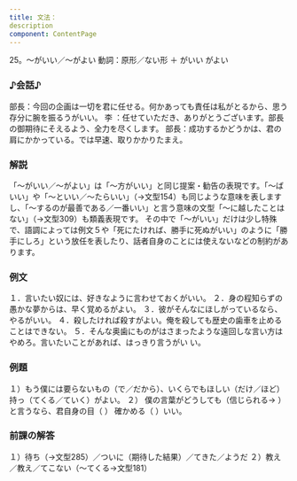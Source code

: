 ```yaml
---
title: 文法：
description
component: ContentPage
---
```



25。～がいい／～がよい
動詞：原形／ない形 ＋ がいい
                                          がよい

### ♪会話♪
部長：今回の企画は一切を君に任せる。何かあっても責任は私がとるから、思う存分に腕を振るうがいい。 李 ：任せていただき、ありがとうございます。部長の御期待にそえるよう、全力を尽くします。 
部長：成功するかどうかは、君の肩にかかっている。では早速、取りかかりたまえ。

### 解説
「～がいい／～がよい」は「～方がいい」と同じ提案・勧告の表現です。「～ばいい」や「～といい／～たらいい」（→文型154）も同じような意味を表しますし、「～するのが最善である／一番いい」と言う意味の文型「～に越したことはない」（→文型309）も類義表現です。 その中で「～がいい」だけは少し特殊で、語調によっては例文５や「死にたければ、勝手に死ぬがいい」のように「勝手にしろ」という放任を表したり、話者自身のことには使えないなどの制約があります。

### 例文
１．言いたい奴には、好きなように言わせておくがいい。
２．身の程知らずの愚かな夢からは、早く覚めるがよい。
３．彼がそんなにほしがっているなら、やるがいい。
４．殺したければ殺すがよい。俺を殺しても歴史の歯車を止めることはできない。
５．そんな奥歯にものがはさまったような遠回しな言い方はやめろ。言いたいことがあれば、はっきり言うがい い。

### 例題
１）もう僕には要らないもの（で／だから）、いくらでもほしい（だけ／ほど）持っ（てくる／ていく）がよい。
２） 僕の言葉がどうしても（信じられる→ ）と言うなら、君自身の目（ ） 確かめる（ ）いい。      

### 前課の解答
１）待ち（→文型285）／ついに（期待した結果）／てきた／ようだ
２）教え／教え／てこない（～てくる→文型181）
